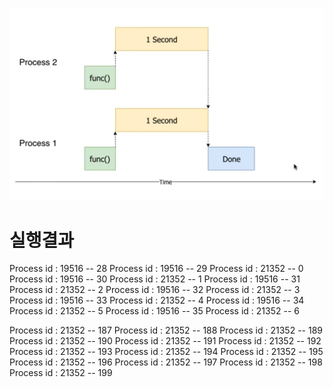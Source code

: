 ![](1.png)


# 실행결과

Process id :  19516 -- 28
Process id :  19516 -- 29
Process id :  21352 -- 0
Process id :  19516 -- 30
Process id :  21352 -- 1
Process id :  19516 -- 31
Process id :  21352 -- 2
Process id :  19516 -- 32
Process id :  21352 -- 3
Process id :  19516 -- 33
Process id :  21352 -- 4
Process id :  19516 -- 34
Process id :  21352 -- 5
Process id :  19516 -- 35
Process id :  21352 -- 6


Process id :  21352 -- 187
Process id :  21352 -- 188
Process id :  21352 -- 189
Process id :  21352 -- 190
Process id :  21352 -- 191
Process id :  21352 -- 192
Process id :  21352 -- 193
Process id :  21352 -- 194
Process id :  21352 -- 195
Process id :  21352 -- 196
Process id :  21352 -- 197
Process id :  21352 -- 198
Process id :  21352 -- 199
